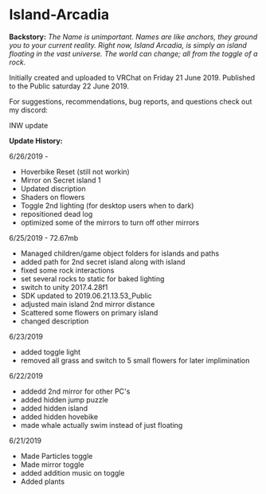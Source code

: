 # Island-Arcadia
<b>Backstory:</b> <i>The Name is unimportant. Names are like anchors, they ground you to your current reality.  Right now, Island Arcadia, is simply an island floating in the vast universe. The world can change; all from the toggle of a rock. </i>

Initially created and uploaded to VRChat on Friday 21 June 2019. 
Published to the Public saturday 22 June 2019.

For suggestions, recommendations, bug reports, and questions check out my discord: 

INW update

<B>Update History:</B>  

6/26/2019 - 
  - Hoverbike Reset (still not workin)
  - Mirror on Secret island 1
  - Updated discription
  - Shaders on flowers
  - Toggle 2nd lighting (for desktop users when to dark)
  - repositioned dead log
  - optimized some of the mirrors to turn off other mirrors

6/25/2019 - 72.67mb
  - Managed children/game object folders for islands and paths
  - added path for 2nd secret island along with island
  - fixed some rock interactions
  - set several rocks to static for baked lighting
  - switch to unity 2017.4.28f1
  - SDK updated to 2019.06.21.13.53_Public
  - adjusted main island 2nd mirror distance
  - Scattered some flowers on primary island
  - changed description
  
  
6/23/2019
  - added toggle light
  - removed all grass and switch to 5 small flowers for later implimination

6/22/2019
  - addedd 2nd mirror for other PC's
  - added hidden jump puzzle
  - added hidden island
  - added hidden hovebike
  - made whale actually swim instead of just floating
  
6/21/2019
  - Made Particles toggle
  - Made mirror toggle
  - added addition music on toggle
  - Added plants
